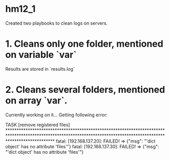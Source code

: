 # hm12_1

Created two playbooks to clean logs on servers.

<h1>1. Cleans only one folder, mentioned on variable `var`</h1>
Results are stored in `results.log`



<h1>2. Cleans several folders, mentioned on array `var`.</h1>
Currently working on it... Getting following error:

TASK [remove registered files] ********************************************************************************************************************************************************************
fatal: [192.168.137.20]: FAILED! => {"msg": "'dict object' has no attribute 'files'"}
fatal: [192.168.137.30]: FAILED! => {"msg": "'dict object' has no attribute 'files'"}

